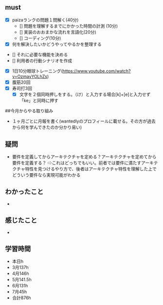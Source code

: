 
## must
- [x] paizaランクの問題１問解く(40分)
  - [] 問題を理解するまでにかかった時間の計測 (10分)
  - [] 実装のおおまかな流れを言語化(20分)
  - [] コーディング(10分)
- [x] 何を解決したいかどうやってやるかを整理する
- [] それに必要な機能を決める
- [] 利用者の行動シナリオを作成
- [x] 1日10分眼球トレーニング(https://www.youtube.com/watch?v=OzmayYOLhZs)
- [x] 腹筋20回
- [x] 寿司打3回
  - [x] 文字を２個同時押しをする。（け）と入力する場合[k]+[e]と入力せず「ke」と同時に押す

##今月からやる取り組み
- １ヶ月ごとに月報を書く(wantedlyのプロフィールに載せる。その方が過去から何を学んできたのか分かり易い)


## 疑問
- 要件を定義してからアーキテクチャを定める？アーキテクチャを定めてから要件を定義する？
  ⇨これはどっちでもいい。前者では要件に満たすアーキテクチャ特性を見つけるやり方で、後者はアーキテクチャ特性を理解した上でどういう要件なら実現可能がわかる

## わかったこと
- 
## 感じたこと
- 
  

## 学習時間
  - 本日h
  - 3月137h
  - 4月146h
  - 5月141.5h
  - 6月131h
  - 7月45h
  - 合計876h
    

